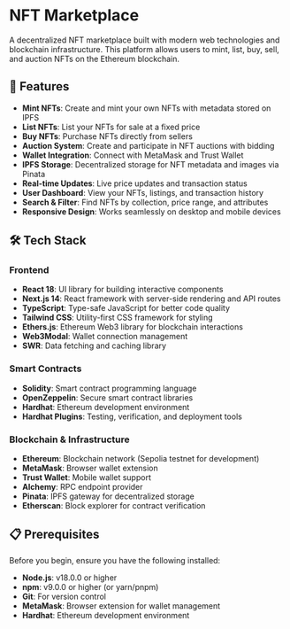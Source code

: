 # NFT Marketplace

A decentralized NFT marketplace built with modern web technologies and blockchain infrastructure. This platform allows users to mint, list, buy, sell, and auction NFTs on the Ethereum blockchain.

## 🌟 Features

- **Mint NFTs**: Create and mint your own NFTs with metadata stored on IPFS
- **List NFTs**: List your NFTs for sale at a fixed price
- **Buy NFTs**: Purchase NFTs directly from sellers
- **Auction System**: Create and participate in NFT auctions with bidding
- **Wallet Integration**: Connect with MetaMask and Trust Wallet
- **IPFS Storage**: Decentralized storage for NFT metadata and images via Pinata
- **Real-time Updates**: Live price updates and transaction status
- **User Dashboard**: View your NFTs, listings, and transaction history
- **Search & Filter**: Find NFTs by collection, price range, and attributes
- **Responsive Design**: Works seamlessly on desktop and mobile devices

## 🛠️ Tech Stack

### Frontend
- **React 18**: UI library for building interactive components
- **Next.js 14**: React framework with server-side rendering and API routes
- **TypeScript**: Type-safe JavaScript for better code quality
- **Tailwind CSS**: Utility-first CSS framework for styling
- **Ethers.js**: Ethereum Web3 library for blockchain interactions
- **Web3Modal**: Wallet connection management
- **SWR**: Data fetching and caching library

### Smart Contracts
- **Solidity**: Smart contract programming language
- **OpenZeppelin**: Secure smart contract libraries
- **Hardhat**: Ethereum development environment
- **Hardhat Plugins**: Testing, verification, and deployment tools

### Blockchain & Infrastructure
- **Ethereum**: Blockchain network (Sepolia testnet for development)
- **MetaMask**: Browser wallet extension
- **Trust Wallet**: Mobile wallet support
- **Alchemy**: RPC endpoint provider
- **Pinata**: IPFS gateway for decentralized storage
- **Etherscan**: Block explorer for contract verification

## 📋 Prerequisites

Before you begin, ensure you have the following installed:

- **Node.js**: v18.0.0 or higher
- **npm**: v9.0.0 or higher (or yarn/pnpm)
- **Git**: For version control
- **MetaMask**: Browser extension for wallet management
- **Hardhat**: Ethereum development environment

